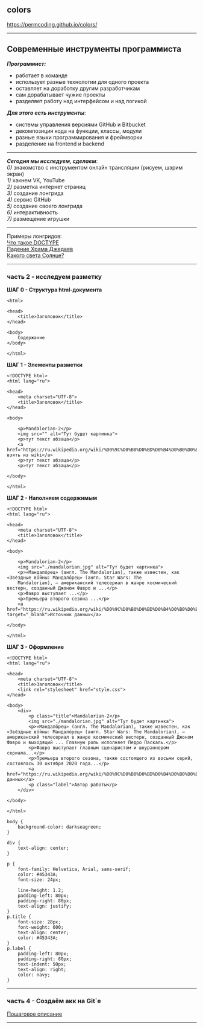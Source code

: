 ## colors

https://permcoding.github.io/colors/

---  

## Современные инструменты программиста  

***Программист:***  
- работает в команде  
- использует разные технологии для одного проекта  
- оставляет на доработку другим разработчикам  
- сам дорабатывает чужие проекты  
- разделяет работу над интерфейсом и над логикой  

***Для этого есть инструменты***:  
- системы управления версиями GitHub и Bitbucket  
- декомпозиция кода на функции, классы, модули  
- разные языки программирования и фреймворки  
- разделение на frontend и backend  

---  

***Сегодня мы исследуем, сделаем***:  
_0)_ знакомство с инструментом онлайн трансляции (рисуем, шэрим экран)  
_1)_ хакнем VK, YouTube  
_2)_ разметка интернет страниц  
_3)_ создание лонгрида  
_4)_ сервис GitHub  
_5)_ создание своего лонгрида  
_6)_ интерактивность  
_7)_ размещение игрушки  

---  

Примеры лонгридов:  
[Что такое DOCTYPE](https://hero-css.com/page/doctype)  
[Падение Храма Джедаев](https://zen.yandex.ru/media/gamefans/padenie-hrama-djedaev-jestokaia-bitva-kotoruiu-ne-pokazali-v-zvezdnyh-voinah-5fc1ef0cb545e63488ac95c2)  
[Какого света Солнце?](https://vk.com/@useful_procrastination-kakogo-cveta-na-samom-dele-solnce)  

---  

### часть 2 - исследуем разметку  

**ШАГ 0 - Структура html-документа**  

```
<html>

<head>
    <title>Заголовок</title>
</head>

<body>
    Содержание
</body>

</html>
```

**ШАГ 1 - Элементы разметки**  
```
<!DOCTYPE html>
<html lang="ru">

<head>
    <meta charset="UTF-8">
    <title>Заголовок</title>
</head>

<body>

    <p>Mandalorian-2</p>
    <img src="" alt="Тут будет картинка">   
    <p>тут текст абзаца</p>
    <a href="https://ru.wikipedia.org/wiki/%D0%9C%D0%B0%D0%BD%D0%B4%D0%B0%D0%BB%D0%BE%D1%80%D0%B5%D1%86">можно взять из wiki</a>
    <p>тут текст абзаца</p>
    <p>тут текст абзаца</p>
    
</body>

</html>
```

**ШАГ 2 - Наполняем содержимым**  
```
<!DOCTYPE html>
<html lang="ru">

<head>
    <meta charset="UTF-8">
    <title>Заголовок</title>
</head>

<body>

    <p>Mandalorian-2</p>
    <img src="./mandalorian.jpg" alt="Тут будет картинка">   
    <p>«Мандало́рец» (англ. The Mandalorian), также известен, как «Звёздные во́йны: Мандало́рец» (англ. Star Wars: The
    Mandalorian), — американский телесериал в жанре космический вестерн, созданный Джоном Фавро и ...</p>
    <p>Фавро выступает ...</p>
    <p>Премьера второго сезона ...</p>
    <a href="https://ru.wikipedia.org/wiki/%D0%9C%D0%B0%D0%BD%D0%B4%D0%B0%D0%BB%D0%BE%D1%80%D0%B5%D1%86" target="_blank">Источник данных</a>

</body>

</html>
```

**ШАГ 3 - Оформление**  
```
<!DOCTYPE html>
<html lang="ru">

<head>
    <meta charset="UTF-8">
    <title>Заголовок</title>
    <link rel="stylesheet" href="style.css">
</head>

<body>
    <div>
        <p class="title">Mandalorian-2</p>
        <img src="./mandalorian.jpg" alt="Тут будет картинка">
        <p>«Мандало́рец» (англ. The Mandalorian), также известен, как «Звёздные во́йны: Мандало́рец» (англ. Star Wars: The Mandalorian), — американский телесериал в жанре космический вестерн, созданный Джоном Фавро и выходящий ... Главную роль исполняет Педро Паскаль.</p>
        <p>Фавро выступает главным сценаристом и шоураннером сериала...</p>
        <p>Премьера второго сезона, также состоящего из восьми серий, состоялась 30 октября 2020 года...</p>
        <a href="https://ru.wikipedia.org/wiki/%D0%9C%D0%B0%D0%BD%D0%B4%D0%B0%D0%BB%D0%BE%D1%80%D0%B5%D1%86">Источник данных</a>
        <p class="label">Автор работы</p>
    </div>

</body>

</html>
```
```
body {
    background-color: darkseagreen;
}

div {
    text-align: center;
}

p {
    font-family: Helvetica, Arial, sans-serif;
    color: #45343A;
    font-size: 24px;

    line-height: 1.2;
    padding-left: 80px;
    padding-right: 80px;
    text-align: justify;
}
p.title {
    font-size: 28px;
    font-weight: 600;
    text-align: center;
    color: #45343A;
}
p.label {
    padding-left: 80px;
    padding-right: 80px;
    text-indent: 50px;
    text-align: right;
    color: navy;
}
```

---  

### часть 4 - Создаём акк на Git`е  
[Пошаговое описание](github_account.md)  

---  




